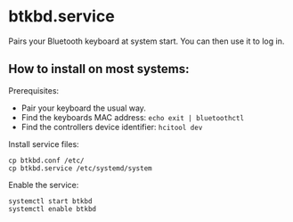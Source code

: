 # btkbd.service
Pairs your Bluetooth keyboard at system start. You can then use it
to log in.

How to install on most systems:
--------------------

Prerequisites:

 * Pair your keyboard the usual way.
 * Find the keyboards MAC address: `echo exit | bluetoothctl`
 * Find the controllers device identifier: `hcitool dev`

Install service files:

```
cp btkbd.conf /etc/
cp btkbd.service /etc/systemd/system
```

Enable the service:

```
systemctl start btkbd
systemctl enable btkbd
```
